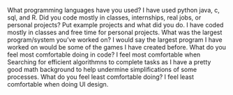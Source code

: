 What programming languages have you used? I have used python java, c, sql, and R.
Did you code mostly in classes, internships, real jobs, or personal projects? Put example projects and what did you do. I have coded mostly in classes and free time for personal projects. 
What was the largest program/system you’ve worked on? I would say the largest program I have worked on would be some of the games I have created before. 
What do you feel most comfortable doing in code? I feel most comfortable when Searching for efficient algorithmns to complete tasks as I have a pretty good math background to help undermine simplifications of some processes.
What do you feel least comfortable doing? I feel least comfortable when doing UI design.
